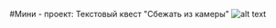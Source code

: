 #Мини - проект: Текстовый квест "Сбежать из камеры"
![alt text]([https://github.com/Ali-Sas/Text_Quest_Samsung_Academy/blob/main/TextQuestSamsungITAcademy/Снимок%20экрана%202024-01-31%20024353.png])
